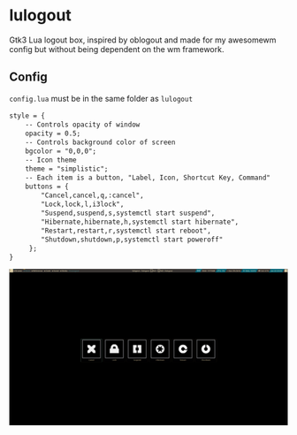 # lulogout
Gtk3 Lua logout box, inspired by oblogout and made for my awesomewm config but without being dependent on the wm framework.

## Config

`config.lua` must be in the same folder as `lulogout`
```
style = {
    -- Controls opacity of window
    opacity = 0.5;
    -- Controls background color of screen
    bgcolor = "0,0,0";
    -- Icon theme
    theme = "simplistic";
    -- Each item is a button, "Label, Icon, Shortcut Key, Command"
    buttons = { 
        "Cancel,cancel,q,:cancel",
        "Lock,lock,l,i3lock",
        "Suspend,suspend,s,systemctl start suspend",
        "Hibernate,hibernate,h,systemctl start hibernate",
        "Restart,restart,r,systemctl start reboot",
        "Shutdown,shutdown,p,systemctl start poweroff"
     };
}
```

![lulogout](https://github.com/Jguer/jguer.github.io/blob/master/lulogout/lulogout.png?raw=true "Default settings")
